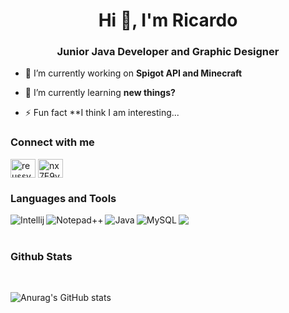 <h1 align="center">Hi 👋, I'm Ricardo</h1>
<h3 align="center">Junior Java Developer and Graphic Designer</h3>

- 🔭 I’m currently working on **Spigot API and Minecraft**

- 🌱 I’m currently learning **new things?**

- ⚡ Fun fact **I think I am interesting...

<h3 align="left">Connect with me</h3>
<p align="left">
<a href="https://dribbble.com/reussy" target="blank"><img align="center" src="https://raw.githubusercontent.com/rahuldkjain/github-profile-readme-generator/master/src/images/icons/Social/dribbble.svg" alt="reussy" height="30" width="40" /></a>
<a href="https://discord.gg/nx7E9vecWp" target="blank"><img align="center" src="https://raw.githubusercontent.com/rahuldkjain/github-profile-readme-generator/master/src/images/icons/Social/discord.svg" alt="nx7E9vecWp" height="30" width="40" /></a>
</p>

<h3 align="left">Languages and Tools</h3>
<p align="left">
<img align="left" src="https://img.shields.io/badge/IntelliJIDEA-000000.svg?style=for-the-badge&logo=intellij-idea&logoColor=white" alt="Intellij" />
<img align="left" src="https://img.shields.io/badge/Notepad++-90E59A.svg?style=for-the-badge&logo=notepad%2B%2B&logoColor=black" alt="Notepad++" />
<img align="left" src="https://img.shields.io/badge/Java-ED8B00?style=for-the-badge&logo=java&logoColor=white" alt="Java" />
<img align="left" src="https://img.shields.io/badge/MySQL-005C84?style=for-the-badge&logo=mysql&logoColor=white" alt="MySQL" />
<img align="left" src="https://img.shields.io/badge/SQLite-07405E?style=for-the-badge&logo=sqlite&logoColor=white" /></p><br />
<br />

<h3 align="left">Github Stats</h3><br/>

![Anurag's GitHub stats](https://github-readme-stats.vercel.app/api?username=reussy&show_icons=true&theme=dracula)
